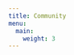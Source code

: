 ```yaml
---
title: Community
menu:
  main:
    weight: 3
---
```


<!--add blocks of content here to add more sections to the community page -->

